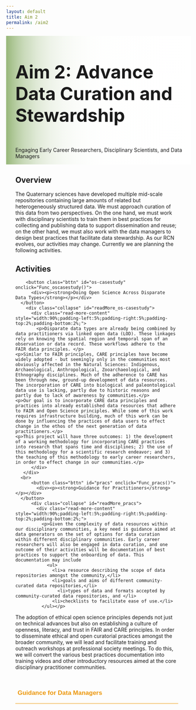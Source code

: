 ```yaml
---
layout: default
title: Aim 2
permalink: /aim2
---
```


<style>
  @media print, screen and (max-width:480px) {
   #heading-left {
      padding-bottom: 0%;
      }
}
  li {
  font-size:20px;
  color:#000;
  }
.collapse {
  display: none;
  top: 63px;
  z-index:10000;
  box-shadow: 0px 8px 16px 0px rgba(0,0,0,0.2);
  margin-bottom:5%;
}

.show_b {
  display: grid;
  grid-template-rows: auto;
  
}

  .bttn {
  background-color:transparent;
  cursor:pointer;
  border: 0;
  border-bottom:1px solid #ec970b;
  padding-top:1%;
  font-size:17px;
  text-align:left;
  margin-bottom:min(4%,20px);
  }
  .bttn:hover {
  background-color:#faf3e8;
  }

  .bttn:hover p {
  font-weight:bold;
  }
  
  .bttn:hover strong {
  font-weight:900;
  }
  
  strong {
  color:#ec970b;
  }
  
  .bttn_show {
  border: 2.5px solid #ec970b;
  background-color:#faf3e8;
  }

  .bttn_show p {
  font-weight:bold;
  }
  
  .bttn_show strong {
  font-weight:900;
  }
  
    .show_b {
  <!-- width:150%; -->
  }
  
  
  #cap {
  display:none;
  background-color: #fff;
  position: absolute;
  max-width:180px;
  border: 1px solid #ec970b;
  padding: 1%;
  margin-left: 2%;
  width:86%;
  z-index:10000;
  }
  
  #title, #describe {
  width:100%;
  }
  
    @media print, screen and (max-width: 1070px) {
  #describe {
  width:100%;
  }
  }
  
      @media print, screen and (max-width: 1030px) {
  #describe {
  width:100%;
  }
  }
  
   @media print, screen and (max-width: 730px) {
  #describe {
  width:100%;
  }
  }
  
  
  @media print, screen and (max-width: 1055px) {
   #title {
  width:100%;
  }
  }
  
    @media print, screen and (max-width: 635px) {
   #title {
  width:100%;
  }
  }
  
    @media print, screen and (max-width: 435px) {
   #title, #describe {
  width:100%;
  }
  }
  
  #heading-image {
  width:100%;
  }
  
  #neo:hover #cap {
  display:block;
  }
  
  @media print, screen and (max-width: 720px) {
  .show_b {
  <!-- width:200%; -->
  }
  }
  
  @media print, screen and (max-width: 860px) {
  .show_b {
  width:95%;}
  }
  
    @media print, screen and (max-width: 660px) {
  #heading-image {
  width:90%;}
  }
  
   #main-text {
  <!-- width: 200%; -->
  position: relative;
  } 
  
  #fair-des {
  width:100%;
  margin-left: -20%;
  }
  
 @media print, screen and (max-width: 1300px) {
  #main-text {
  <!-- width: 170%; -->
  } 
  }

  
 @media print, screen and (max-width: 1215px) {
    #fair-des {
  width:100%;
  margin-left: -10%;
  }
  }
  
   @media print, screen and (max-width: 1180px) {
  #main-text {
  <!-- width: 150%; -->
  } 
  
    #fair-des {
  width:100%;
  margin-left: -5%;
  }
  }
  
     @media print, screen and (max-width: 1089px) {
  #main-text {
  <!-- width: 130%; -->
  } 
  
    #fair-des {
  width:100%;
  margin-left: 0%;
  }
  }
  
       @media print, screen and (max-width: 980px) {
  #main-text {
  <!-- width: 110%; -->
  } 
  }

         @media print, screen and (max-width: 890px) {
  #main-text {
  width: 100%;
  } 
  }
  

  </style>
<div class="text-block-main" style="display:grid;grid-template-columns: auto; margin-right:0px; width:100%;">
  
<div class="text-block-right" style="display:grid;background-image:linear-gradient(to left, #fff, 90%, #97b779);padding:0;align-content:center;justify-content:space-between;" id="headingblock">
    <div class="text-block-right" style="display:grid;grid-template-rows:auto auto;background-color:transparent;padding-left:5%;align-content:center;width:95%;position:relative;" id="heading-left">
      <h1 id="title" style="font-size:calc(20px + 3vw);"> Aim 2: Advance Data Curation and Stewardship </h1>
      <p style="align-self:start;padding-top:10px;" id="describe">Engaging Early Career Researchers, Disciplinary Scientists, and Data Managers</p>
    </div>
    <!-- <div class="text-block-right" style="background-color:transparent;padding-left:0;float:right;justify-self:end;max-width:460px; margin-right:5%; margin-left: 5%; align-self:center;" id="heading-image">
      <figure style="margin-left:0px;margin-right:0px;max-width:500px;" id="neo">
        <img src="./images/neo_trans.png" alt="neotoma-eco" style="width:100%">
        <figcaption id="cap">Neotoma draws together a community of data managers and disciplinary practitioners working in Quaternary science. Williams, Grimm, Blois et al, 2018: The Neotoma Paleoecology Database, a multiproxy international, community-curated data resource. <i>Quaternary Research.</i></figcaption>
      </figure>
    </div> -->
  </div>
  <div class="text-block-right" style="display:grid;width:88%;padding-right:7%; padding-left:5%;justify-content:space-between;">
    <div>
    <h2>Overview</h2>
    <div id="main-text">
      <p>The Quaternary sciences have developed multiple mid-scale repositories containing large amounts of related but heterogeneously structured data. We must approach curation of this data from two perspectives. On the one hand, we must work with disciplinary scientists to train them in best practices for collecting and publishing data to support dissemination and reuse; on the other hand, we must also work with the data  managers to design best practices that facilitate data stewardship. As our RCN evolves, our activities may change. Currently we are planning the following activities. </p>
      <h2>Activities</h2> 

        <button class="bttn" id="os-casestudy" onclick="Func_oscasestudy()">
          <div><p><strong>Doing Open Science Across Disparate Data Types</strong></p></div>
      </button>
        <div class="collapse" id="readMore_os-casestudy">
          <div class="read-more-content" style="width:90%;padding-left:5%;padding-right:5%;padding-top:2%;padding-bottom:2%;">
            <p>Disparate data types are already being combined by data practitioners via linked open data (LOD). These linkages rely on knowing the spatial region and temporal span of an observation or data record. These workflows adhere to the FAIR data principles. </p>
    <p>Similar to FAIR principles, CARE principles have become widely adopted - but seemingly only in the communities most obviously affected in the Natural Sciences: Indigenous, Archaeological, Anthropological, Zooarchaeological, and Ethnography disciplines. Much of the adherence to CARE has been through new, ground-up development of data resources. The incorporation of CARE into biological and paleontological data use is lacking, partly due to historic reasons and partly due to lack of awareness by communities.</p>
    <p>Our goal is to incorporate CARE data principles and practices into already established data resources that adhere to FAIR and Open Science principles. While some of this work requires infrastructure building, much of this work can be done by influencing the practices of data users to effect change in the ethos of the next generation of data practitioners.</p>
    <p>This project will have three outcomes: 1) the development of a working methodology for incorporating CARE practices into research that spans time and disciplines; 2) the use of this methodology for a scientific research endeavor; and 3) the teaching of this methodology to early career researchers, in order to effect change in our communities.</p>
          </div>
       </div>
      <br>
          <button class="bttn" id="pracs" onclick="Func_pracs()"> 
            <div><p><strong>Guidance for Practitioners</strong></p></div>
      </button>
          <div class="collapse" id="readMore_pracs">
            <div class="read-more-content" style="width:90%;padding-left:5%;padding-right:5%;padding-top:2%;padding-bottom:2%;">
              <p>Given the complexity of data resources within our disciplinary communities, a key need is guidance aimed at data generators on the set of options for data curation within different disciplinary communities. Early career researchers will also be engaged in data curation, and one outcome of their activities will be documentation of best practices to support the onboarding of data. This documentation may include
                <ul>
                  <li>a resource describing the scope of data repositories amongst the community,</li> 
                  <li>goals and aims of different community-curated data repositories,</li>
                    <li>types of data and formats accepted by community-curated data repositories, and </li> 
                  <li>checklists to facilitate ease of use.</li>
              </ul></p>
<p>The adoption of ethical open science principles depends not just on technical advances but also on establishing a culture of openness, literacy, and trust in FAIR and CARE principles. In order to disseminate ethical and open curatorial practices amongst the broader community, we will lead and facilitate training and outreach workshops at professional society meetings. To do this, we will convert the various best practices documentation into training videos and other introductory resources aimed at the core disciplinary practitioner communities. </p>
            </div>
      </div>
      <br>
      <button class="bttn" id="year3" onclick="Func_year3()"> 
          <div><p><strong>Guidance for Data Managers</strong></p></div>
      </button>
      <div class="collapse" id="readMore_year3">
          <div class="read-more-content" style="width:90%;padding-left:5%;padding-right:5%;padding-top:2%;padding-bottom:2%;">
            <p>Interoperability and reproducibility are only part of the open science puzzle. Repositories require trust and practitioners require skills to implement sustainable ethical open science practices. We will promote the adoption of better data science and curation practices to support ethical open science in the future, and to preserve the critical role that small- and mid-scale data resources provide in the information architecture of the sciences. We will support the adoption of best practices through continued engagement with early career researchers and other RCN members. We will also focus on software practices that can support trust in online data repositories. 
</p>
          </div>
      </div>
    </div>
    </div>
  <!-- <div>
        <figure style="margin-right:0px;min-width:220px;" id="fair-des">
        <img src="./images/FAIR Diagram_v8.png" alt="FAIR Project Design" style="width:100%">
        <figcaption style="text-align:center;"></figcaption>
        </figure>
    </div> -->
  </div>
</div>

<script>
function Func_y2web() {
  document.getElementById("readMore_y2-web").classList.toggle("show_b");
  document.getElementById("y2-web").classList.toggle("bttn_show");
}

function Func_oscasestudy() {
  document.getElementById("readMore_os-casestudy").classList.toggle("show_b");
  document.getElementById("os-casestudy").classList.toggle("bttn_show");
}

  function Func_pracs() {
  document.getElementById("readMore_pracs").classList.toggle("show_b");
  document.getElementById("pracs").classList.toggle("bttn_show");
}

   function Func_year3() {
  document.getElementById("readMore_year3").classList.toggle("show_b");
  document.getElementById("year3").classList.toggle("bttn_show");
}



</script>
